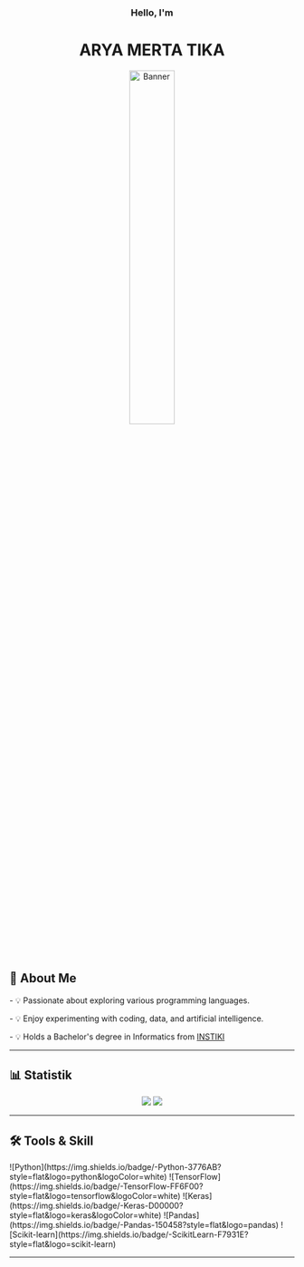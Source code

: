 <div align="center">
  <h3>Hello, I'm <h3/>
  <h1>ARYA MERTA TIKA</h1>
</div>
<p align="center">
<img src="https://raw.githubusercontent.com/AryaMerta/AryaMerta/main/img/pp.jpg" alt="Banner" width="40%" />  
</p>

## 🚀 About Me
  <div>
      <p>- 💡 Passionate about exploring various programming languages. </p>
      <p>- 💡 Enjoy experimenting with coding, data, and artificial intelligence.</p>
      <p>- 💡 Holds a Bachelor's degree in Informatics from <a href="https://instiki.ac.id/">INSTIKI<a/></p>  
    </div>

---

## 📊 Statistik
<p align="center">
  <img src="https://github-readme-stats.vercel.app/api?username=AryaMerta&show_icons=true&theme=radical&hide_border=true&card_width=500" />

  <img src="https://github-readme-stats.vercel.app/api/top-langs/?username=AryaMerta&layout=compact&theme=radical&hide_border=true&card_width=500" />
</p>

---
## 🛠️ Tools & Skill
<div>
![Python](https://img.shields.io/badge/-Python-3776AB?style=flat&logo=python&logoColor=white)
![TensorFlow](https://img.shields.io/badge/-TensorFlow-FF6F00?style=flat&logo=tensorflow&logoColor=white)
![Keras](https://img.shields.io/badge/-Keras-D00000?style=flat&logo=keras&logoColor=white)
![Pandas](https://img.shields.io/badge/-Pandas-150458?style=flat&logo=pandas)
![Scikit-learn](https://img.shields.io/badge/-ScikitLearn-F7931E?style=flat&logo=scikit-learn)
</div>

---
